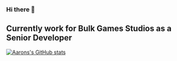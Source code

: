 ### Hi there 👋
## Currently work for Bulk Games Studios as a Senior Developer

[![Aarons's GitHub stats](https://varcel-trainiac.vercel.app/api?username=Thomastrainiac&show_icons=true&count_private=true&border_radius=5&bg_color=0f1216&border_color=2a2f35)](https://github.com/Thomastrainiac)
<!--
**Thomastrainiac/Thomastrainiac** is a ✨ _special_ ✨ repository because its `README.md` (this file) appears on your GitHub profile.

Here are some ideas to get you started:

- 🔭 I’m currently working on ...
- 🌱 I’m currently learning ...
- 👯 I’m looking to collaborate on ...
- 🤔 I’m looking for help with ...
- 💬 Ask me about ...
- 📫 How to reach me: ...
- 😄 Pronouns: ...
- ⚡ Fun fact: ...
-->
